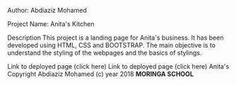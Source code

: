 
Author: Abdiaziz Mohamed

Project Name: Anita's Kitchen

Description
This project is a landing page for Anita's business. It has been developed using HTML, CSS and BOOTSTRAP. The main objective is to understand the styling of the webpages and the basics of stylings.

Link to deployed page (click here) Link to deployed page (click here) Anita's
Copyright Abdiaziz Mohamed (c) year 2018 **MORINGA SCHOOL**
